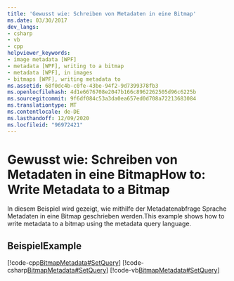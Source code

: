 ```yaml
---
title: 'Gewusst wie: Schreiben von Metadaten in eine Bitmap'
ms.date: 03/30/2017
dev_langs:
- csharp
- vb
- cpp
helpviewer_keywords:
- image metadata [WPF]
- metadata [WPF], writing to a bitmap
- metadata [WPF], in images
- bitmaps [WPF], writing metadata to
ms.assetid: 68f0dc4b-c0fe-43be-94f2-9d7399378fb3
ms.openlocfilehash: 4d1e6676708e2047b166c8962262505d96c6225b
ms.sourcegitcommit: 9f6df084c53a3da0ea657ed0d708a72213683084
ms.translationtype: MT
ms.contentlocale: de-DE
ms.lasthandoff: 12/09/2020
ms.locfileid: "96972421"
---
```

# <a name="how-to-write-metadata-to-a-bitmap"></a><span data-ttu-id="88fad-102">Gewusst wie: Schreiben von Metadaten in eine Bitmap</span><span class="sxs-lookup"><span data-stu-id="88fad-102">How to: Write Metadata to a Bitmap</span></span>
<span data-ttu-id="88fad-103">In diesem Beispiel wird gezeigt, wie mithilfe der Metadatenabfrage Sprache Metadaten in eine Bitmap geschrieben werden.</span><span class="sxs-lookup"><span data-stu-id="88fad-103">This example shows how to write metadata to a bitmap using the metadata query language.</span></span>  
  
## <a name="example"></a><span data-ttu-id="88fad-104">Beispiel</span><span class="sxs-lookup"><span data-stu-id="88fad-104">Example</span></span>  
 [!code-cpp[BitmapMetadata#SetQuery](~/samples/snippets/cpp/VS_Snippets_Wpf/BitMapMetadata/CPP/BitmapMetadata.cpp#setquery)]
 [!code-csharp[BitmapMetadata#SetQuery](~/samples/snippets/csharp/VS_Snippets_Wpf/BitMapMetadata/CSharp/BitmapMetadata.cs#setquery)]
 [!code-vb[BitmapMetadata#SetQuery](~/samples/snippets/visualbasic/VS_Snippets_Wpf/BitMapMetadata/VB/BitmapMetadata.vb#setquery)]

